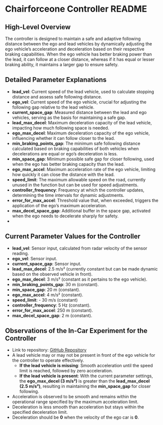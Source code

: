 # Chairforceone Controller README

## High-Level Overview
The controller is designed to maintain a safe and adaptive following distance between the ego and lead vehicles by dynamically adjusting the ego vehicle’s acceleration and deceleration based on their respective braking capabilities. When the ego vehicle has better braking power than the lead, it can follow at a closer distance, whereas if it has equal or lesser braking ability, it maintains a larger gap to ensure safety.

## Detailed Parameter Explanations
- **lead_vel**: Current speed of the lead vehicle, used to calculate stopping distance and assess safe following distance.
- **ego_vel**: Current speed of the ego vehicle, crucial for adjusting the following gap relative to the lead vehicle.
- **current_space_gap**: Measured distance between the lead and ego vehicles, serving as the basis for maintaining a safe gap.
- **lead_max_decel**: Maximum deceleration capacity of the lead vehicle, impacting how much following space is needed.
- **ego_max_decel**: Maximum deceleration capacity of the ego vehicle, influencing whether it can follow closer to the lead.
- **min_braking_points_gap**: The minimum safe following distance calculated based on braking capabilities of both vehicles when decelerations are equal or ego’s deceleration is less.
- **min_space_gap**: Minimum possible safe gap for closer following, used when the ego has better braking capacity than the lead.
- **ego_max_accel**: Maximum acceleration rate of the ego vehicle, limiting how quickly it can close the distance with the lead.
- **speed_limit**: The maximum allowable speed on the road, currently unused in the function but can be used for speed adjustments.
- **controller_frequency**: Frequency at which the controller updates, determining the time intervals for dynamic adjustments.
- **error_for_max_accel**: Threshold value that, when exceeded, triggers the application of the ego’s maximum acceleration.
- **max_decel_space_gap**: Additional buffer in the space gap, activated when the ego needs to decelerate sharply for safety.
- 

## Current Parameter Values for the Controller
- **lead_vel**: Sensor input, calculated from radar velocity of the sensor reading.
- **ego_vel**: Sensor input.
- **current_space_gap**: Sensor input.
- **lead_max_decel**: 2.5 m/s² (currently constant but can be made dynamic based on the observed vehicle in front).
- **ego_max_decel**: 3 m/s² (constant as it pertains to the ego vehicle).
- **min_braking_points_gap**: 30 m (constant).
- **min_space_gap**: 20 m (constant).
- **ego_max_accel**: 4 m/s² (constant).
- **speed_limit**: - 30 m/s (constant)
- **controller_frequency**: 5 Hz (constant).
- **error_for_max_accel**: 250 m (constant).
- **max_decel_space_gap**: 2 m (constant).

## Observations of the In-Car Experiment for the Controller
- Link to repository: [GitHub Repository](https://github.com/suryachand2k1/chairforceone.git)
- A lead vehicle may or may not be present in front of the ego vehicle for the controller to operate effectively.
  - **If the lead vehicle is missing**: Smooth acceleration until the speed limit is reached, followed by zero acceleration.
  - **If the lead vehicle is present**: With the current parameter settings, the **ego_max_decel (3 m/s²)** is greater than the **lead_max_decel (2.5 m/s²)**, resulting in maintaining the **min_space_gap** for closer following.
- Acceleration is observed to be smooth and remains within the operational range specified by the maximum acceleration limit.
- Deceleration is less smooth than acceleration but stays within the specified deceleration limit.
- Deceleration should be **0** when the velocity of the ego car is **0**.
